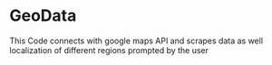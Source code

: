 # GeoData
This Code connects with google maps API and scrapes data as well localization of different regions prompted by the user 
